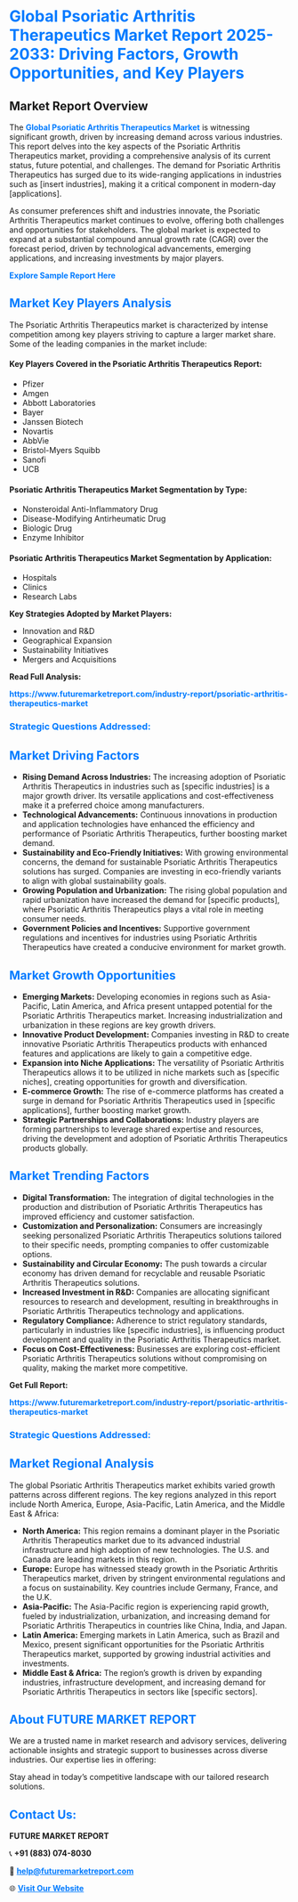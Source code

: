 <h1 style="color: #007BFF;">Global Psoriatic Arthritis Therapeutics Market Report 2025-2033: Driving Factors, Growth Opportunities, and Key Players</h1>

<section id="overview">
<h2>Market Report Overview</h2>
<p>The <a href="https://www.futuremarketreport.com/industry-report/psoriatic-arthritis-therapeutics-market" style="color: #007BFF; text-decoration: none;"><strong>Global Psoriatic Arthritis Therapeutics Market</strong></a> is witnessing significant growth, driven by increasing demand across various industries. This report delves into the key aspects of the Psoriatic Arthritis Therapeutics market, providing a comprehensive analysis of its current status, future potential, and challenges. The demand for Psoriatic Arthritis Therapeutics has surged due to its wide-ranging applications in industries such as [insert industries], making it a critical component in modern-day [applications].</p>
<p>As consumer preferences shift and industries innovate, the Psoriatic Arthritis Therapeutics market continues to evolve, offering both challenges and opportunities for stakeholders. The global market is expected to expand at a substantial compound annual growth rate (CAGR) over the forecast period, driven by technological advancements, emerging applications, and increasing investments by major players.</p>
</section>

<section id="overview">
<p><a href="https://www.futuremarketreport.com/request-sample/reportId=77253" style="color: #007BFF; text-decoration: none;"><strong>Explore Sample Report Here</strong></a></p>
</section>

<section id="key-players">
<h2 style="color: #007BFF;">Market Key Players Analysis</h2>
<p>The Psoriatic Arthritis Therapeutics market is characterized by intense competition among key players striving to capture a larger market share. Some of the leading companies in the market include:</p>
<h4>Key Players Covered in the Psoriatic Arthritis Therapeutics Report:</h4>
<ul><li>Pfizer</li><li>Amgen</li><li>Abbott Laboratories</li><li>Bayer</li><li>Janssen Biotech</li><li>Novartis</li><li>AbbVie</li><li>Bristol-Myers Squibb</li><li>Sanofi</li><li>UCB</li></ul>
<h4>Psoriatic Arthritis Therapeutics Market Segmentation by Type:</h4>
<ul><li>Nonsteroidal Anti-Inflammatory Drug</li><li>Disease-Modifying Antirheumatic Drug</li><li>Biologic Drug</li><li>Enzyme Inhibitor</li></ul>

<h4>Psoriatic Arthritis Therapeutics Market Segmentation by Application:</h4>
<ul><li>Hospitals</li><li>Clinics</li><li>Research Labs</li></ul>
<p><strong>Key Strategies Adopted by Market Players:</strong></p>
<ul>
<li>Innovation and R&D</li>
<li>Geographical Expansion</li>
<li>Sustainability Initiatives</li>
<li>Mergers and Acquisitions</li>
</ul>
</section>

<section>
<p><strong>Read Full Analysis: </strong></p><a href="https://www.futuremarketreport.com/industry-report/psoriatic-arthritis-therapeutics-market" style="color: #007BFF; text-decoration: none;"><strong>https://www.futuremarketreport.com/industry-report/psoriatic-arthritis-therapeutics-market</strong></a>
<h3 style="color: #007BFF;">Strategic Questions Addressed:</h3>
</section>

<section id="driving-factors">
<h2 style="color: #007BFF;">Market Driving Factors</h2>
<ul>
<li><strong>Rising Demand Across Industries:</strong> The increasing adoption of Psoriatic Arthritis Therapeutics in industries such as [specific industries] is a major growth driver. Its versatile applications and cost-effectiveness make it a preferred choice among manufacturers.</li>
<li><strong>Technological Advancements:</strong> Continuous innovations in production and application technologies have enhanced the efficiency and performance of Psoriatic Arthritis Therapeutics, further boosting market demand.</li>
<li><strong>Sustainability and Eco-Friendly Initiatives:</strong> With growing environmental concerns, the demand for sustainable Psoriatic Arthritis Therapeutics solutions has surged. Companies are investing in eco-friendly variants to align with global sustainability goals.</li>
<li><strong>Growing Population and Urbanization:</strong> The rising global population and rapid urbanization have increased the demand for [specific products], where Psoriatic Arthritis Therapeutics plays a vital role in meeting consumer needs.</li>
<li><strong>Government Policies and Incentives:</strong> Supportive government regulations and incentives for industries using Psoriatic Arthritis Therapeutics have created a conducive environment for market growth.</li>
</ul>
</section>

<section id="growth-opportunities">
<h2 style="color: #007BFF;">Market Growth Opportunities</h2>
<ul>
<li><strong>Emerging Markets:</strong> Developing economies in regions such as Asia-Pacific, Latin America, and Africa present untapped potential for the Psoriatic Arthritis Therapeutics market. Increasing industrialization and urbanization in these regions are key growth drivers.</li>
<li><strong>Innovative Product Development:</strong> Companies investing in R&D to create innovative Psoriatic Arthritis Therapeutics products with enhanced features and applications are likely to gain a competitive edge.</li>
<li><strong>Expansion into Niche Applications:</strong> The versatility of Psoriatic Arthritis Therapeutics allows it to be utilized in niche markets such as [specific niches], creating opportunities for growth and diversification.</li>
<li><strong>E-commerce Growth:</strong> The rise of e-commerce platforms has created a surge in demand for Psoriatic Arthritis Therapeutics used in [specific applications], further boosting market growth.</li>
<li><strong>Strategic Partnerships and Collaborations:</strong> Industry players are forming partnerships to leverage shared expertise and resources, driving the development and adoption of Psoriatic Arthritis Therapeutics products globally.</li>
</ul>
</section>

<section id="trending-factors">
<h2 style="color: #007BFF;">Market Trending Factors</h2>
<ul>
<li><strong>Digital Transformation:</strong> The integration of digital technologies in the production and distribution of Psoriatic Arthritis Therapeutics has improved efficiency and customer satisfaction.</li>
<li><strong>Customization and Personalization:</strong> Consumers are increasingly seeking personalized Psoriatic Arthritis Therapeutics solutions tailored to their specific needs, prompting companies to offer customizable options.</li>
<li><strong>Sustainability and Circular Economy:</strong> The push towards a circular economy has driven demand for recyclable and reusable Psoriatic Arthritis Therapeutics solutions.</li>
<li><strong>Increased Investment in R&D:</strong> Companies are allocating significant resources to research and development, resulting in breakthroughs in Psoriatic Arthritis Therapeutics technology and applications.</li>
<li><strong>Regulatory Compliance:</strong> Adherence to strict regulatory standards, particularly in industries like [specific industries], is influencing product development and quality in the Psoriatic Arthritis Therapeutics market.</li>
<li><strong>Focus on Cost-Effectiveness:</strong> Businesses are exploring cost-efficient Psoriatic Arthritis Therapeutics solutions without compromising on quality, making the market more competitive.</li>
</ul>
</section>

<section>
<p><strong>Get Full Report: </strong></p><a href="https://www.futuremarketreport.com/industry-report/psoriatic-arthritis-therapeutics-market" style="color: #007BFF; text-decoration: none;"><strong>https://www.futuremarketreport.com/industry-report/psoriatic-arthritis-therapeutics-market</strong></a>
<h3 style="color: #007BFF;">Strategic Questions Addressed:</h3>
</section>


<section id="regional-analysis">
<h2 style="color: #007BFF;">Market Regional Analysis</h2>
<p>The global Psoriatic Arthritis Therapeutics market exhibits varied growth patterns across different regions. The key regions analyzed in this report include North America, Europe, Asia-Pacific, Latin America, and the Middle East & Africa:</p>
<ul>
<li><strong>North America:</strong> This region remains a dominant player in the Psoriatic Arthritis Therapeutics market due to its advanced industrial infrastructure and high adoption of new technologies. The U.S. and Canada are leading markets in this region.</li>
<li><strong>Europe:</strong> Europe has witnessed steady growth in the Psoriatic Arthritis Therapeutics market, driven by stringent environmental regulations and a focus on sustainability. Key countries include Germany, France, and the U.K.</li>
<li><strong>Asia-Pacific:</strong> The Asia-Pacific region is experiencing rapid growth, fueled by industrialization, urbanization, and increasing demand for Psoriatic Arthritis Therapeutics in countries like China, India, and Japan.</li>
<li><strong>Latin America:</strong> Emerging markets in Latin America, such as Brazil and Mexico, present significant opportunities for the Psoriatic Arthritis Therapeutics market, supported by growing industrial activities and investments.</li>
<li><strong>Middle East & Africa:</strong> The region’s growth is driven by expanding industries, infrastructure development, and increasing demand for Psoriatic Arthritis Therapeutics in sectors like [specific sectors].</li>
</ul>
</section>

<footer>
<h2 style="color: #007BFF;">About FUTURE MARKET REPORT</h2>
<p>We are a trusted name in market research and advisory services, delivering actionable insights and strategic support to businesses across diverse industries. Our expertise lies in offering:</p>

<p>Stay ahead in today’s competitive landscape with our tailored research solutions.</p>

<h2 style="color: #007BFF;">Contact Us:</h2>
<p><strong>FUTURE MARKET REPORT</strong></p>
<p>📞 <strong>+91 (883) 074-8030</strong></p>
<p>📧 <strong><a href="mailto:help@futuremarketreport.com" style="color: #007BFF;">help@futuremarketreport.com</a></strong></p>
<p>🌐 <strong><a href="https://www.futuremarketreport.com/" style="color: #007BFF;">Visit Our Website</a></strong></p>
</footer>